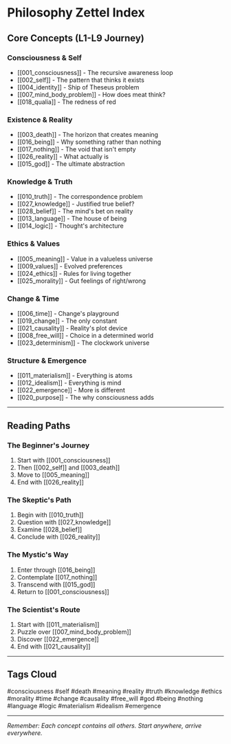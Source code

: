 # Philosophy Zettel Index

## Core Concepts (L1-L9 Journey)

### Consciousness & Self
- [[001_consciousness]] - The recursive awareness loop
- [[002_self]] - The pattern that thinks it exists
- [[004_identity]] - Ship of Theseus problem
- [[007_mind_body_problem]] - How does meat think?
- [[018_qualia]] - The redness of red

### Existence & Reality
- [[003_death]] - The horizon that creates meaning
- [[016_being]] - Why something rather than nothing
- [[017_nothing]] - The void that isn't empty
- [[026_reality]] - What actually is
- [[015_god]] - The ultimate abstraction

### Knowledge & Truth
- [[010_truth]] - The correspondence problem
- [[027_knowledge]] - Justified true belief?
- [[028_belief]] - The mind's bet on reality
- [[013_language]] - The house of being
- [[014_logic]] - Thought's architecture

### Ethics & Values
- [[005_meaning]] - Value in a valueless universe
- [[009_values]] - Evolved preferences
- [[024_ethics]] - Rules for living together
- [[025_morality]] - Gut feelings of right/wrong

### Change & Time
- [[006_time]] - Change's playground
- [[019_change]] - The only constant
- [[021_causality]] - Reality's plot device
- [[008_free_will]] - Choice in a determined world
- [[023_determinism]] - The clockwork universe

### Structure & Emergence
- [[011_materialism]] - Everything is atoms
- [[012_idealism]] - Everything is mind
- [[022_emergence]] - More is different
- [[020_purpose]] - The why consciousness adds

---

## Reading Paths

### The Beginner's Journey
1. Start with [[001_consciousness]]
2. Then [[002_self]] and [[003_death]]
3. Move to [[005_meaning]]
4. End with [[026_reality]]

### The Skeptic's Path
1. Begin with [[010_truth]]
2. Question with [[027_knowledge]]
3. Examine [[028_belief]]
4. Conclude with [[026_reality]]

### The Mystic's Way
1. Enter through [[016_being]]
2. Contemplate [[017_nothing]]
3. Transcend with [[015_god]]
4. Return to [[001_consciousness]]

### The Scientist's Route
1. Start with [[011_materialism]]
2. Puzzle over [[007_mind_body_problem]]
3. Discover [[022_emergence]]
4. End with [[021_causality]]

---

## Tags Cloud

#consciousness #self #death #meaning #reality #truth #knowledge
#ethics #morality #time #change #causality #free_will #god
#being #nothing #language #logic #materialism #idealism #emergence

---

*Remember: Each concept contains all others. Start anywhere, arrive everywhere.*